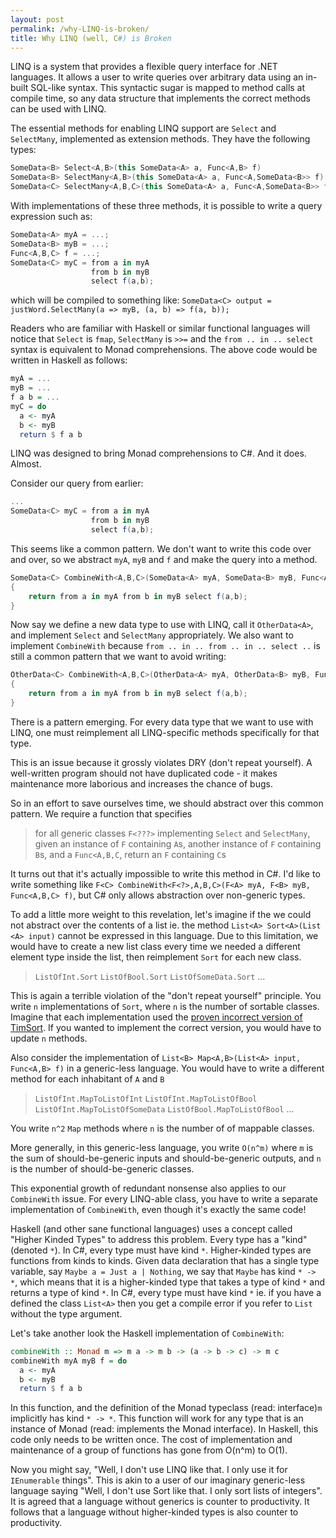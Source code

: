 ```yaml
---
layout: post
permalink: /why-LINQ-is-broken/
title: Why LINQ (well, C#) is Broken
---
```


LINQ is a system that provides a flexible query interface for .NET languages.
It allows a user to write queries over arbitrary data using an in-built
SQL-like syntax. This syntactic sugar is mapped to method calls at compile time,
so any data structure that implements the correct methods can be used with LINQ.

The essential methods for enabling LINQ support are `Select` and `SelectMany`,
implemented as extension methods. They have the following types:
```c#
SomeData<B> Select<A,B>(this SomeData<A> a, Func<A,B> f)
SomeData<B> SelectMany<A,B>(this SomeData<A> a, Func<A,SomeData<B>> f)
SomeData<C> SelectMany<A,B,C>(this SomeData<A> a, Func<A,SomeData<B>> f, Func<A,B,C> g) // Overloaded to reduce levels of nesting
```

With implementations of these three methods, it is possible to write a query
expression such as:
```c#
SomeData<A> myA = ...;
SomeData<B> myB = ...;
Func<A,B,C> f = ...;
SomeData<C> myC = from a in myA
                  from b in myB
                  select f(a,b);
```
which will be compiled to something like:
`SomeData<C> output = justWord.SelectMany(a => myB, (a, b) => f(a, b));`

Readers who are familiar with Haskell or similar functional languages will
notice that `Select` is `fmap`, `SelectMany` is `>>=` and the
`from .. in .. select` syntax is equivalent to Monad comprehensions. The above
code would be written in Haskell as follows:
```haskell
myA = ...
myB = ...
f a b = ...
myC = do
  a <- myA
  b <- myB
  return $ f a b
```

LINQ was designed to bring Monad comprehensions to C#. And it does. Almost.

Consider our query from earlier:
```c#
...
SomeData<C> myC = from a in myA
                  from b in myB
                  select f(a,b);
```
This seems like a common pattern. We don't want to write this code over and
over, so we abstract `myA`, `myB` and `f` and make the query into a method.

```c#
SomeData<C> CombineWith<A,B,C>(SomeData<A> myA, SomeData<B> myB, Func<A,B,C> f)
{
    return from a in myA from b in myB select f(a,b);
}
```

Now say we define a new data type to use with LINQ, call it `OtherData<A>`, and
implement `Select` and `SelectMany` appropriately. We also want to implement
`CombineWith` because `from .. in .. from .. in .. select ..` is still a common
pattern that we want to avoid writing:
```c#
OtherData<C> CombineWith<A,B,C>(OtherData<A> myA, OtherData<B> myB, Func<A,B,C> f)
{
    return from a in myA from b in myB select f(a,b);
}
```
There is a pattern emerging. For every data type that we want to use with LINQ,
one must reimplement all LINQ-specific methods specifically for that type.

This is an issue because it grossly violates DRY (don't repeat yourself).
A well-written program should not have duplicated code - it makes maintenance
more laborious and increases the chance of bugs.

So in an effort to save ourselves time, we should abstract over this common
pattern. We require a function that specifies
> for all generic classes `F<???>` implementing `Select` and `SelectMany`, given
an instance of  `F` containing `A`s, another instance of `F` containing `B`s,
and a `Func<A,B,C`, return an `F` containing `C`s

It turns out that it's actually impossible to write this method in C#. I'd like
to write something like
`F<C> CombineWith<F<?>,A,B,C>(F<A> myA, F<B> myB, Func<A,B,C> f)`, but C# only
allows abstraction over non-generic types.

To add a little more weight to this revelation, let's imagine if the we could
not abstract over the contents of a list ie. the method
`List<A> Sort<A>(List <A> input)` cannot be expressed in this language. Due to
this limitation, we would have to create a new list class every time we needed
a different element type inside the list, then reimplement `Sort` for each new
class.
> `ListOfInt.Sort`
`ListOfBool.Sort`
`ListOfSomeData.Sort`
...

This is again a terrible violation of the "don't repeat yourself" principle.
You write `n` implementations of `Sort`, where `n` is the number of sortable
classes. Imagine that each implementation used the
[proven incorrect version of TimSort](http://envisage-project.eu/proving-android-java-and-python-sorting-algorithm-is-broken-and-how-to-fix-it/).
If you wanted to implement the correct version, you would have to update `n`
methods.

Also consider the implementation of
`List<B> Map<A,B>(List<A> input, Func<A,B> f)` in a generic-less language. You
would have to write a different method for each inhabitant of `A` and `B`
> `ListOfInt.MapToListOfInt`
`ListOfInt.MapToListOfBool`
`ListOfInt.MapToListOfSomeData`
`ListOfBool.MapToListOfBool`
...

You write `n^2` `Map` methods where `n` is the number of of mappable classes.

More generally, in this generic-less language, you write `O(n^m)` where `m` is
the sum of should-be-generic inputs and should-be-generic outputs, and `n` is
the number of should-be-generic classes.

This exponential growth of redundant nonsense also applies to our `CombineWith`
issue. For every LINQ-able class, you have to write a separate implementation
of `CombineWith`, even though it's exactly the same code!

Haskell (and other sane functional languages) uses a concept called "Higher
Kinded Types" to address this problem. Every type has a "kind" (denoted `*`). In
C#, every type must have kind `*`. Higher-kinded types are functions from kinds
to kinds. Given data declaration that has a single type variable, say
`Maybe a = Just a | Nothing`, we say that `Maybe` has kind `* -> *`, which means
that it is a higher-kinded type that takes a type of kind `*` and returns a type
of kind `*`. In C#, every type must have kind `*` ie. if you have a defined the
class `List<A>` then you get a compile error if you refer to `List` without
the type argument.

Let's take another look the Haskell implementation of `CombineWith`:
```haskell
combineWith :: Monad m => m a -> m b -> (a -> b -> c) -> m c
combineWith myA myB f = do
  a <- myA
  b <- myB
  return $ f a b
```
In this function, and the definition of the Monad typeclass (read: interface)`m`
implicitly has kind `* -> *`. This function will work for any type that is
an instance of Monad (read: implements the Monad interface). In Haskell, this
code only needs to be written once. The cost of implementation and maintenance
of a group of functions has gone from O(n^m) to O(1).

Now you might say, "Well, I don't use LINQ like that. I only use it for
`IEnumerable` things". This is akin to a user of our imaginary generic-less
language saying "Well, I don't use Sort like that. I only sort lists of
integers". It is agreed that a language without generics is counter to
productivity. It follows that a language without higher-kinded types is also
counter to productivity.
